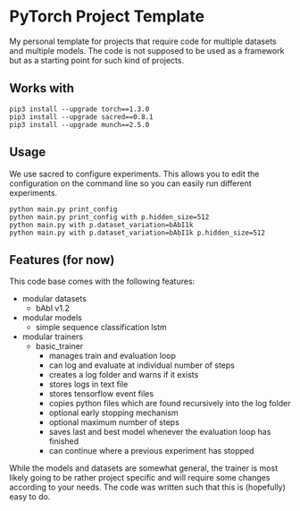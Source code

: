 # PyTorch Project Template

My personal template for projects that require code for multiple datasets and multiple models. The code is not supposed to be used as a framework but as a starting point for such kind of projects.

## Works with
```
pip3 install --upgrade torch==1.3.0
pip3 install --upgrade sacred==0.8.1
pip3 install --upgrade munch==2.5.0
```

## Usage
We use sacred to configure experiments. This allows you to edit the configuration on the command line so you can easily run different experiments.
```
python main.py print_config
python main.py print_config with p.hidden_size=512
python main.py with p.dataset_variation=bAbI1k
python main.py with p.dataset_variation=bAbI1k p.hidden_size=512
```

## Features (for now)
This code base comes with the following features:
- modular datasets
	- bAbI v1.2
- modular models
	- simple sequence classification lstm
- modular trainers
	- basic_trainer
		- manages train and evaluation loop
		- can log and evaluate at individual number of steps
		- creates a log folder and warns if it exists
		- stores logs in text file
		- stores tensorflow event files
		- copies python files which are found recursively into the log folder
		- optional early stopping mechanism
		- optional maximum number of steps
		- saves last and best model whenever the evaluation loop has finished
		- can continue where a previous experiment has stopped

While the models and datasets are somewhat general, the trainer is most likely going to be rather project specific and will require some changes according to your needs. The code was written such that this is (hopefully) easy to do.
